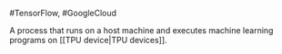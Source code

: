 #TensorFlow, #GoogleCloud

A process that runs on a host machine and executes machine learning programs
on [[TPU device|TPU devices]].

